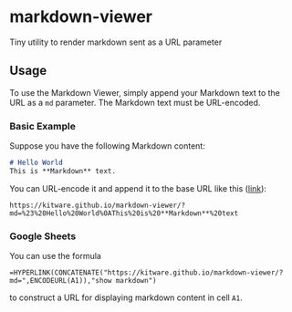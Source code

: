 # markdown-viewer
Tiny utility to render markdown sent as a URL parameter

## Usage

To use the Markdown Viewer, simply append your Markdown text to the URL as a `md` parameter. The Markdown text must be URL-encoded.

### Basic Example

Suppose you have the following Markdown content:

```markdown
# Hello World
This is **Markdown** text.
```

You can URL-encode it and append it to the base URL like this ([link](https://kitware.github.io/markdown-viewer/?md=%23%20Hello%20World%0AThis%20is%20**Markdown**%20text)): 

```
https://kitware.github.io/markdown-viewer/?md=%23%20Hello%20World%0AThis%20is%20**Markdown**%20text
```

### Google Sheets

You can use the formula

```
=HYPERLINK(CONCATENATE("https://kitware.github.io/markdown-viewer/?md=",ENCODEURL(A1)),"show markdown")
```

to construct a URL for displaying markdown content in cell `A1`.
